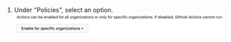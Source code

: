 1. Under "Policies", select an option.
  ![Enable, disable, or limits actions for this enterprise account](/assets/images/help/settings/actions-enable-enterprise-account.png)